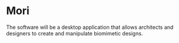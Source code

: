 # Mori
The software will be a desktop application that allows architects and designers to create and manipulate biomimetic designs.
